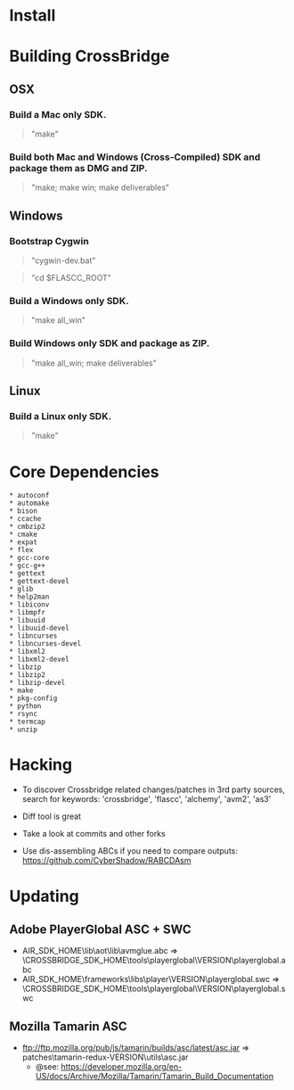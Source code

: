 Install
=======

# Building CrossBridge

## OSX

### Build a Mac only SDK.

> "make" 

### Build both Mac and Windows (Cross-Compiled) SDK and package them as DMG and ZIP.

> "make; make win; make deliverables" 

## Windows

### Bootstrap Cygwin

> "cygwin-dev.bat"

> "cd $FLASCC_ROOT"

### Build a Windows only SDK.

> "make all_win"

### Build Windows only SDK and package as ZIP.

> "make all_win; make deliverables" 

## Linux

### Build a Linux only SDK.

> "make"

# Core Dependencies

    * autoconf
    * automake
    * bison
    * ccache
    * cmbzip2
    * cmake
    * expat
    * flex
    * gcc-core
    * gcc-g++
    * gettext
    * gettext-devel
    * glib
    * help2man
    * libiconv
    * libmpfr
    * libuuid
    * libuuid-devel
    * libncurses
    * libncurses-devel
    * libxml2
    * libxml2-devel
    * libzip
    * libzip2
    * libzip-devel
    * make
    * pkg-config
    * python
    * rsync
    * termcap
    * unzip
 
# Hacking

* To discover Crossbridge related changes/patches in 3rd party sources, search for keywords: 'crossbridge', 'flascc', 'alchemy', 'avm2', 'as3'

* Diff tool is great

* Take a look at commits and other forks

* Use dis-assembling ABCs if you need to compare outputs: https://github.com/CyberShadow/RABCDAsm

# Updating

## Adobe PlayerGlobal ASC + SWC

* AIR_SDK_HOME\lib\aot\lib\avmglue.abc => \CROSSBRIDGE_SDK_HOME\tools\playerglobal\VERSION\playerglobal.abc
* AIR_SDK_HOME\frameworks\libs\player\VERSION\playerglobal.swc => \CROSSBRIDGE_SDK_HOME\tools\playerglobal\VERSION\playerglobal.swc

## Mozilla Tamarin ASC

* ftp://ftp.mozilla.org/pub/js/tamarin/builds/asc/latest/asc.jar => patches\tamarin-redux-VERSION\utils\asc.jar
  * @see: https://developer.mozilla.org/en-US/docs/Archive/Mozilla/Tamarin/Tamarin_Build_Documentation
